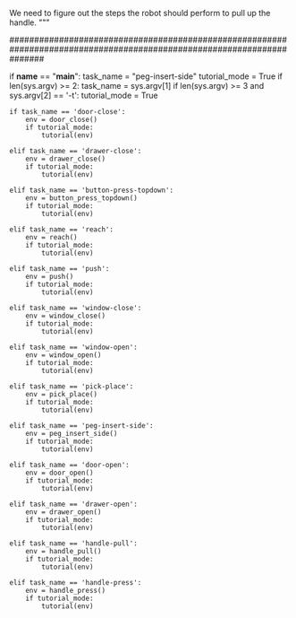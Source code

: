 
We need to figure out the steps the robot should perform to pull up the handle.
"""


#######################################################################################################################


if __name__ == "__main__":
    task_name = "peg-insert-side"
    tutorial_mode = True
    if len(sys.argv) >= 2:
        task_name = sys.argv[1]
    if len(sys.argv) >= 3 and sys.argv[2] == '-t':
        tutorial_mode = True

    if task_name == 'door-close':
        env = door_close()
        if tutorial_mode:
            tutorial(env)

    elif task_name == 'drawer-close':
        env = drawer_close()
        if tutorial_mode:
            tutorial(env)

    elif task_name == 'button-press-topdown':
        env = button_press_topdown()
        if tutorial_mode:
            tutorial(env)

    elif task_name == 'reach':
        env = reach()
        if tutorial_mode:
            tutorial(env)

    elif task_name == 'push':
        env = push()
        if tutorial_mode:
            tutorial(env)

    elif task_name == 'window-close':
        env = window_close()
        if tutorial_mode:
            tutorial(env)

    elif task_name == 'window-open':
        env = window_open()
        if tutorial_mode:
            tutorial(env)

    elif task_name == 'pick-place':
        env = pick_place()
        if tutorial_mode:
            tutorial(env)

    elif task_name == 'peg-insert-side':
        env = peg_insert_side()
        if tutorial_mode:
            tutorial(env)

    elif task_name == 'door-open':
        env = door_open()
        if tutorial_mode:
            tutorial(env)

    elif task_name == 'drawer-open':
        env = drawer_open()
        if tutorial_mode:
            tutorial(env)

    elif task_name == 'handle-pull':
        env = handle_pull()
        if tutorial_mode:
            tutorial(env)

    elif task_name == 'handle-press':
        env = handle_press()
        if tutorial_mode:
            tutorial(env)